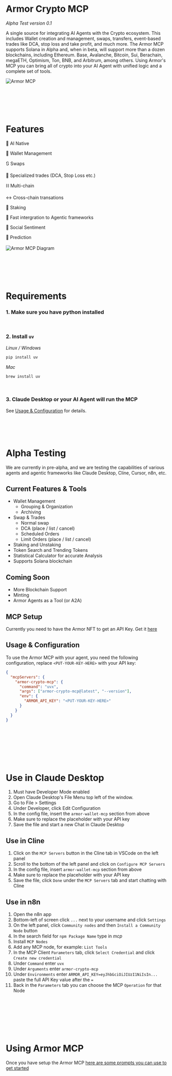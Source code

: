 # Armor Crypto MCP
*Alpha Test version 0.1*

A single source for integrating AI Agents with the Crypto ecosystem. This includes Wallet creation and management, swaps, transfers, event-based trades like DCA, stop loss and take profit, and much more. The Armor MCP supports Solana in Alpha and, when in beta, will support more than a dozen blockchains, including Ethereum. Base, Avalanche, Bitcoin, Sui, Berachain, megaETH, Optimism, Ton, BNB, and Arbitrum, among others. Using Armor's MCP you can bring all of crypto into your AI Agent with unified logic and a complete set of tools.
       
![Armor MCP](https://armor-assets-repository.s3.nl-ams.scw.cloud/MCP_sm.png)
<br />
<br />
<br />
<br />
<br />
<br />
# Features

🧠 AI Native

📙 Wallet Management

🔃 Swaps

🌈 Specialized trades (DCA, Stop Loss etc.)

⛓️ Multi-chain

↔️ Cross-chain transations

🥩 Staking

🤖 Fast intergration to Agentic frameworks

👫 Social Sentiment

🔮 Prediction
<br />
<br />
![Armor MCP Diagram](https://armor-assets-repository.s3.nl-ams.scw.cloud/amor_mcp_diagram.png)
<br />
<br />
<br />
<br />
<br />
<br />

# Requirements

### 1. Make sure you have python installed
<br />

### 2. Install `uv`
*Linux / Windows*

```sh
pip install uv
```
*Mac*

```sh
brew install uv
```
<br />

### 3. Claude Desktop or your AI Agent will run the MCP
See [Usage & Configuration](#usage--configuration) for details.
<br />
<br />
<br />
<br />
<br />

# Alpha Testing

We are currently in pre-alpha, and we are testing the capabilities of various agents and agentic frameworks like Claude Desktop, Cline, Cursor, n8n, etc. 

## Current Features & Tools
- Wallet Management
    - Grouping & Organization
    - Archiving
- Swap & Trades
    - Normal swap
    - DCA (place / list / cancel)
    - Scheduled Orders
    - Limit Orders (place / list / cancel)
- Staking and Unstaking
- Token Search and Trending Tokens
- Statistical Calculator for accurate Analysis
- Supports Solana blockchain

## Coming Soon
- More Blockchain Support
- Minting
- Armor Agents as a Tool (or A2A)

## MCP Setup
Currently you need to have the Armor NFT to get an API Key.
Get it [here](https://codex.armorwallet.ai/)

## Usage & Configuration
To use the Armor MCP with your agent, you need the following configuration, replace `<PUT-YOUR-KEY-HERE>` with your API key:
```json
{
  "mcpServers": {
    "armor-crypto-mcp": {
      "command": "uvx",
      "args": ["armor-crypto-mcp@latest", "--version"],
      "env": {
        "ARMOR_API_KEY": "<PUT-YOUR-KEY-HERE>"
      }
    }
  }
}
```
<br />
<br />
<br />
<br />
<br />
<br />

# Use in Claude Desktop
1. Must have Developer Mode enabled
2. Open Claude Desktop's File Menu top left of the window.
3. Go to File > Settings
4. Under Developer, click Edit Configuration
5. In the config file, insert the `armor-wallet-mcp` section from above
6. Make sure to replace the placeholder with your API key
7. Save the file and start a new Chat in Claude Desktop

## Use in Cline
1. Click on the `MCP Servers` button in the Cline tab in VSCode on the left panel
2. Scroll to the bottom of the left panel and click on `Configure MCP Servers`
3. In the config file, insert `armor-wallet-mcp` section from above
4. Make sure to replace the placeholder with your API key
5. Save the file, click `Done` under the `MCP Servers` tab and start chatting with Cline

## Use in n8n
1. Open the n8n app
2. Bottom-left of screen click `...` next to your username and click `Settings`
3. On the left panel, click `Community nodes` and then `Install a Community Node` button
4. In the search field for `npm Package Name` type in *mcp*
5. Install `MCP Nodes`
6. Add any MCP node, for example: `List Tools`
7. In the MCP Client `Parameters` tab, click `Select Credential` and click `Create new credential`
8. Under `Command` enter `uvx`
9. Under `Arguments` enter `armor-crypto-mcp`
10. Under `Environments` enter `ARMOR_API_KEY=eyJhbGciOiJIUzI1NiIsIn...` paste the full API Key value after the `=`
11. Back in the `Parameters` tab you can choose the MCP `Operation` for that Node
<br />
<br />
<br />
<br />
<br />
<br />

# Using Armor MCP

Once you have setup the Armor MCP [here are some prompts you can use to get started](https://github.com/armorwallet/armor-crypto-mcp/blob/main/README_prompts.md)
<br />
<br />
<br />
